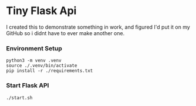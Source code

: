 # Tiny Flask Api

I created this to demonstrate something in work, and figured I'd put it on my GitHub so i didnt have to ever make another one.


### Environment Setup
```
python3 -m venv .venv
source ./.venv/bin/activate
pip install -r ./requirements.txt
```

### Start Flask API
```
./start.sh
```


